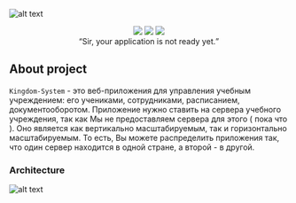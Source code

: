 ![alt text](https://raw.githubusercontent.com/blcklptn/Kingdom-System/main/docs/screenshots/preview.png)

<div align="center">
  <img src="https://img.shields.io/github/repo-size/blcklptn/Kingdom-System?style=plastic"/>
  <img src="https://img.shields.io/github/license/blcklptn/Kingdom-System?style=plastic"/>
  <img src="https://img.shields.io/github/v/release/blcklptn/Kingdom-System?style=plastic"/>
</div>

<div align="center">
  <q>Sir, your application is not ready yet.</q>
</div>

## About project
```Kingdom-System``` - это веб-приложения для управления учебным учреждением: его учениками, сотрудниками, расписанием, документооборотом.
Приложение нужно ставить на сервера учебного учреждения, так как Мы не предоставляем сервера для этого ( пока что ). Оно является как вертикально масштабируемым, так и горизонтально масштабируемым. То есть, Вы можете распределить приложения так, что один сервер находится в одной стране, а второй - в другой.


### Architecture
![alt text](https://raw.githubusercontent.com/blcklptn/Kingdom-System/main/docs/screenshots/SimplyArchitecture.png)
